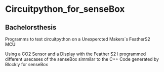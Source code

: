 # Circuitpython_for_senseBox
## Bachelorsthesis 
Programms to test circuitpython on a Unexpercted Makers´s FeatherS2 MCU 

Using a CO2 Sensor and a Display with the Feather S2  I programmed different usecases of the senseBox simmilar to the C++ Code generated by Blockly for senseBox
